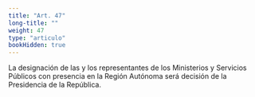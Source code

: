 ```yaml
---
title: "Art. 47"
long-title: ""
weight: 47
type: "articulo"
bookHidden: true
---
```

La designación de las y los representantes de los Ministerios y Servicios Públicos con presencia en la Región Autónoma será decisión de la Presidencia de la República.
